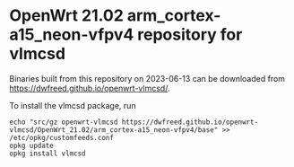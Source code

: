 OpenWrt 21.02 arm_cortex-a15_neon-vfpv4 repository for vlmcsd
========

Binaries built from this repository on 2023-06-13 can be downloaded from https://dwfreed.github.io/openwrt-vlmcsd/.

To install the vlmcsd package, run

```
echo "src/gz openwrt-vlmcsd https://dwfreed.github.io/openwrt-vlmcsd/OpenWrt_21.02/arm_cortex-a15_neon-vfpv4/base" >> /etc/opkg/customfeeds.conf
opkg update
opkg install vlmcsd
```
